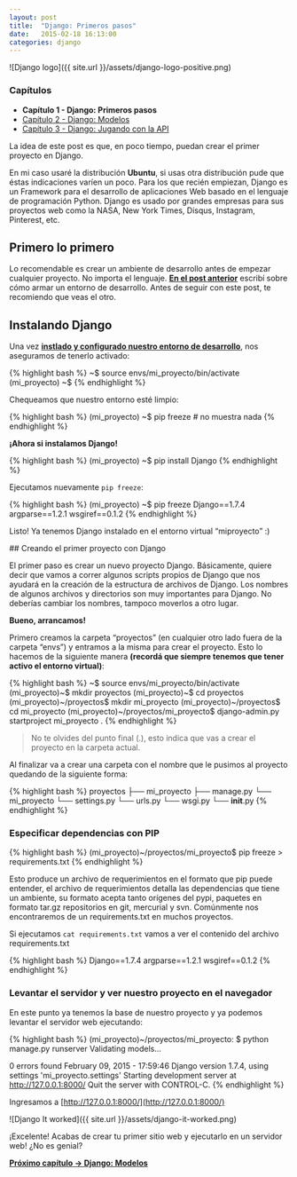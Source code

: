 ```yaml
---
layout: post
title:  "Django: Primeros pasos"
date:   2015-02-18 16:13:00
categories: django
---
```

![Django logo]({{ site.url }}/assets/django-logo-positive.png)

### Capítulos

- **Capítulo 1 - Django: Primeros pasos**
- [Capítulo 2 - Django: Modelos](https://herchila.github.io/django/2016/01/24/django-modelos.html)
- [Capítulo 3 - Django: Jugando con la API](https://herchila.github.io/django/2016/01/26/django-jugando-con-la-api.html)

La idea de este post es que, en poco tiempo, puedan crear el primer proyecto en Django.

En mi caso usaré la distribución **Ubuntu**, si usas otra distribución pude que éstas indicaciones varíen un poco. Para los que recién empiezan, Django es un Framework para el desarrollo de aplicaciones Web basado en el lenguaje de programación Python. Django es usado por grandes empresas para sus proyectos web como la NASA, New York Times, Disqus, Instagram, Pinterest, etc.

## Primero lo primero

Lo recomendable es crear un ambiente de desarrollo antes de empezar cualquier proyecto. No importa el lenguaje.
**[En el post anterior](http://herchila.github.io/python/virtualenv/2015/02/14/armando-entorno-de-desarrollo-en-python-con-virtualenv.html "Armando entorno de desarrollo con virtualenv")** escribí sobre cómo armar un entorno de desarrollo. Antes de seguir con este post, te recomiendo que veas el otro.

## Instalando Django

Una vez **[instlado y configurado nuestro entorno de desarrollo](http://herchila.github.io/python/virtualenv/2015/02/14/armando-entorno-de-desarrollo-en-python-con-virtualenv.html "Armando entorno de desarrollo con virtualenv")**, nos aseguramos de tenerlo activado:

{% highlight bash %}
~$ source envs/mi_proyecto/bin/activate
(mi_proyecto) ~$
{% endhighlight %}

Chequeamos que nuestro entorno esté limpio:

{% highlight bash %}
(mi_proyecto) ~$ pip freeze         # no muestra nada
{% endhighlight %}

**¡Ahora si instalamos Django!**

{% highlight bash %}
(mi_proyecto) ~$ pip install Django
{% endhighlight %}

Ejecutamos nuevamente `pip freeze`:

{% highlight bash %}
(mi_proyecto) ~$ pip freeze
Django==1.7.4
argparse==1.2.1
wsgiref==0.1.2
{% endhighlight %}

Listo! Ya tenemos Django instalado en el entorno virtual “miproyecto” :)

## Creando el primer proyecto con Django

El primer paso es crear un nuevo proyecto Django. Básicamente, quiere decir que vamos a correr algunos scripts propios de Django que nos ayudará en la creación de la estructura de archivos de Django.
Los nombres de algunos archivos y directorios son muy importantes para Django. No deberías cambiar los nombres, tampoco moverlos a otro lugar.

**Bueno, arrancamos!**

Primero creamos la carpeta “proyectos” (en cualquier otro lado fuera de la carpeta “envs”) y entramos a la misma para crear el proyecto. Esto lo hacemos de la siguiente manera **(recordá que siempre tenemos que tener activo el entorno virtual)**: 

{% highlight bash %}
~$ source envs/mi_proyecto/bin/activate
(mi_proyecto)~$ mkdir proyectos
(mi_proyecto)~$ cd proyectos
(mi_proyecto)~/proyectos$ mkdir mi_proyecto
(mi_proyecto)~/proyectos$ cd mi_proyecto
(mi_proyecto)~/proyectos/mi_proyecto$ django-admin.py startproject mi_proyecto .
{% endhighlight %}

> No te olvides del punto final (.), esto indica que vas a crear el proyecto en la carpeta actual.

Al finalizar va a crear una carpeta con el nombre que le pusimos al proyecto quedando de la siguiente forma:

{% highlight bash %}
proyectos
  ├── mi_proyecto
     ├── manage.py
     └── mi_proyecto
             └── settings.py
             └── urls.py
             └── wsgi.py
             └── __init__.py
{% endhighlight %}

### Especificar dependencias con PIP

{% highlight bash %}
(mi_proyecto)~/proyectos/mi_proyecto$ pip freeze > requirements.txt
{% endhighlight %}

Esto produce un archivo de requerimientos en el formato que pip puede entender, el archivo de requerimientos detalla las dependencias que tiene un ambiente, su formato acepta tanto orígenes del pypi, paquetes en formato tar.gz repositorios en git, mercurial y svn. Comúnmente nos encontraremos de un requirements.txt en muchos proyectos.

Si ejecutamos `cat requirements.txt` vamos a ver el contenido del archivo requirements.txt

{% highlight bash %}
Django==1.7.4
argparse==1.2.1
wsgiref==0.1.2
{% endhighlight %}

### Levantar el servidor y ver nuestro proyecto en el navegador

En este punto ya tenemos la base de nuestro proyecto y ya podemos levantar el servidor web ejecutando:

{% highlight bash %}
(mi_proyecto)~/proyectos/mi_proyecto: $ python manage.py runserver
Validating models...

0 errors found
February 09, 2015 - 17:59:46
Django version 1.7.4, using settings 'mi_proyecto.settings'
Starting development server at http://127.0.0.1:8000/
Quit the server with CONTROL-C.
{% endhighlight %}

Ingresamos a [http://127.0.0.1:8000/](http://127.0.0.1:8000/)

![Django It worked]({{ site.url }}/assets/django-it-worked.png)

¡Excelente! Acabas de crear tu primer sitio web y ejecutarlo en un servidor web! ¿No es genial?

**[Próximo capítulo -> Django: Modelos](https://herchila.github.io/django/2016/01/24/django-modelos.html)**
